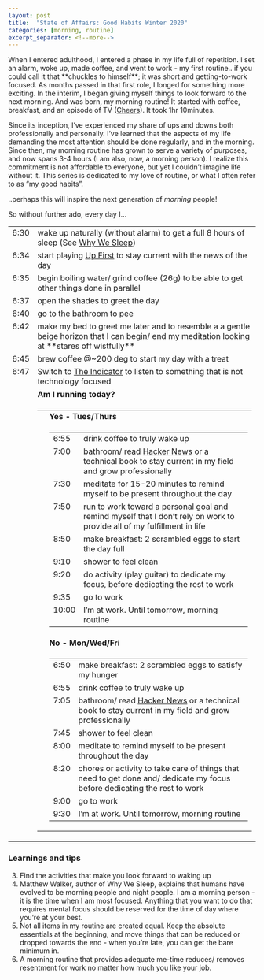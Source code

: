 ```yaml
---
layout: post
title:  "State of Affairs: Good Habits Winter 2020"
categories: [morning, routine]
excerpt_separator: <!--more-->
---
```


When I entered adulthood, I entered a phase in my life full of repetition. I set an alarm, woke up, made coffee, and went to work - my first routine.. if you could call it that \*\*chuckles to himself\*\*; it was short and getting-to-work focused. As months passed in that first role, I longed for something more exciting. In the interim, I began giving myself things to look forward to the next morning. And was born, my morning routine! It started with coffee, breakfast, <!--more-->and an episode of TV ([Cheers](https://en.wikipedia.org/wiki/Cheers)). It took 1hr 10minutes. 

Since its inception, I’ve experienced my share of ups and downs both professionally and personally. I’ve learned that the aspects of my life demanding the most attention should be done regularly, and in the morning. Since then, my morning routine has grown to serve a variety of purposes, and now spans 3-4 hours (I am also, now, a morning person). I realize this commitment is not affordable to everyone, but yet I couldn’t imagine life without it. This series is dedicated to my love of routine, or what I often refer to as “my good habits”.

..perhaps this will inspire the next generation of _morning_ people!

So without further ado, every day I...

<table class="time-list">
  <tr>
  	<td class="time-list-item" valign="top">6:30</td>
  	<td class="time-list-content">wake up naturally (without alarm) to get a full 8 hours of sleep (See <a href="https://www.amazon.com/Why-We-Sleep-Unlocking-Dreams/dp/1501144316">Why We Sleep</a>)</td>
  </tr>
  <tr>
  	<td class="time-list-item" valign="top">6:34</td>
  	<td class="time-list-content">start playing <a href="https://www.npr.org/podcasts/510318/up-first">Up First</a> to stay current with the news of the day</td>
  </tr>
  <tr>
  	<td class="time-list-item" valign="top">6:35</td>
  	<td class="time-list-content">begin boiling water/ grind coffee (26g) to be able to get other things done in parallel</td>
  </tr>
  <tr>
  	<td class="time-list-item" valign="top">6:37</td>
  	<td class="time-list-content">open the shades to greet the day</td>
  </tr>
  <tr>
  	<td class="time-list-item" valign="top">6:40</td>
  	<td class="time-list-content">go to the bathroom to pee</td>
  </tr>
  <tr>
  	<td class="time-list-item" valign="top">6:42</td>
  	<td class="time-list-content">make my bed to greet me later and to resemble a a gentle beige horizon that I can begin/ end my meditation looking at **stares off wistfully**</td>
  </tr>
  <tr>
  	<td class="time-list-item" valign="top">6:45</td>
  	<td class="time-list-content">brew coffee @~200 deg to start my day with a treat</td>
  </tr>
  <tr>
  	<td class="time-list-item" valign="top">6:47</td>
  	<td class="time-list-content">Switch to <a href="https://www.npr.org/podcasts/510325/the-indicator-from-planet-money">The Indicator</a> to listen to something that is not technology focused</td>
  </tr>
  <tr>
  	<td class="time-list-item" valign="top"></td>
  	<td class="time-list-content"><b>Am I running today?</b></td>
  </tr>
  <tr>
  	<td class="time-list-item" valign="top"></td>
  	<td class="time-list-content">
  	  <table class="time-list">
  	  	<tr>
  	  	  <td class="time-list-item"></td>
  	  	  <td class="time-list-content"><b>Yes - Tues/Thurs</b></td>
  	  	</tr>
  	  	<tr>
  	  	  <td class="time-list-item"></td>
  	  	  <td class="time-list-content">
  	  	  	<table class="time-list">
  	  	  	  <tr>
  	  	  		<td class="time-list-item" valign="top">6:55</td>
  	  	  		<td class="time-list-content">drink coffee to truly wake up</td>
  	  	      </tr>
  	  	      <tr>
  	  	  		<td class="time-list-item" valign="top">7:00</td>
  	  	  		<td class="time-list-content">bathroom/ read <a href="https://news.ycombinator.com">Hacker News</a> or a technical book to stay current in my field and grow professionally</td>
  	  	      </tr>
  	  	      <tr>
  	  	  		<td class="time-list-item" valign="top">7:30</td>
  	  	  		<td class="time-list-content">meditate for 15-20 minutes to remind myself to be present throughout the day</td>
  	  	      </tr>
  	  	      <tr>
  	  	  		<td class="time-list-item" valign="top">7:50</td>
  	  	  		<td class="time-list-content">run to work toward a personal goal and remind myself that I don’t rely on work to provide all of my fulfillment in life</td>
  	  	      </tr>
  	  	      <tr>
  	  	  		<td class="time-list-item" valign="top">8:50</td>
  	  	  		<td class="time-list-content">make breakfast: 2 scrambled eggs to start the day full</td>
  	  	      </tr>
  	  	      <tr>
  	  	  		<td class="time-list-item" valign="top">9:10</td>
  	  	  		<td class="time-list-content">shower to feel clean</td>
  	  	      </tr>
  	  	      <tr>
  	  	  		<td class="time-list-item" valign="top">9:20</td>
  	  	  		<td class="time-list-content">do activity (play guitar) to dedicate my focus, before dedicating the rest to work</td>
  	  	      </tr>
  	  	      <tr>
  	  	  		<td class="time-list-item" valign="top">9:35</td>
  	  	  		<td class="time-list-content">go to work</td>
  	  	      </tr>
  	  	      <tr>
  	  	  		<td class="time-list-item" valign="top">10:00</td>
  	  	  		<td class="time-list-content">I’m at work. Until tomorrow, morning routine</td>
  	  	      </tr>
  	  	  	</table>
  	  	  </td>
  	  	</tr>
  	  	<tr>
  	  	  <td class="time-list-item"></td>
  	  	  <td class="time-list-content"><b>No - Mon/Wed/Fri</b></td>
  	  	</tr>
  	  	<tr>
  	  	  <td class="time-list-item"></td>
  	  	  <td class="time-list-content">
  	  	  	<table class="time-list">
  	  	  	  <tr>
  	  	  	  	<td class="time-list-item" valign="top">6:50</td>
  	  	  	  	<td class="time-list-content">make breakfast: 2 scrambled eggs to satisfy my hunger</td>
  	  	  	  </tr>
  	  	  	  <tr>
  	  	  	  	<td class="time-list-item" valign="top">6:55</td>
  	  	  	  	<td class="time-list-content">drink coffee to truly wake up</td>
  	  	  	  </tr>
  	  	  	  <tr>
  	  	  	  	<td class="time-list-item" valign="top">7:05</td>
  	  	  	  	<td class="time-list-content">bathroom/ read <a href="https://news.ycombinator.com">Hacker News</a> or a technical book to stay current in my field and grow professionally</td>
  	  	  	  </tr>
  	  	  	  <tr>
  	  	  	  	<td class="time-list-item" valign="top">7:45</td>
  	  	  	  	<td class="time-list-content">shower to feel clean</td>
  	  	  	  </tr>
  	  	  	  <tr>
  	  	  	  	<td class="time-list-item" valign="top">8:00</td>
  	  	  	  	<td class="time-list-content">meditate to remind myself to be present throughout the day</td>
  	  	  	  </tr>
  	  	  	  <tr>
  	  	  	  	<td class="time-list-item" valign="top">8:20</td>
  	  	  	  	<td class="time-list-content">chores or activity to take care of things that need to get done and/ dedicate my focus before dedicating the rest to work</td>
  	  	  	  </tr>
  	  	  	  <tr>
  	  	  	  	<td class="time-list-item" valign="top">9:00</td>
  	  	  	  	<td class="time-list-content">go to work</td>
  	  	  	  </tr>
  	  	  	  <tr>
  	  	  	  	<td class="time-list-item" valign="top">9:30</td>
  	  	  	  	<td class="time-list-content">I’m at work. Until tomorrow, morning routine</td>
  	  	  	  </tr>
  	  	  	</table>
  	  	  </td>
  	  	</tr>
  	  </table>
  	</td>
  </tr>
</table>

### Learnings and tips
3. Find the activities that make you look forward to waking up
1. Matthew Walker, author of Why We Sleep, explains that humans have evolved to be morning people and night people. I am a morning person - it is the time when I am most focused. Anything that you want to do that requires mental focus should be reserved for the time of day where you’re at your best.
2. Not all items in my routine are created equal. Keep the absolute essentials at the beginning, and move things that can be reduced or dropped towards the end - when you’re late, you can get the bare minimum in.
4. A morning routine that provides adequate me-time reduces/ removes resentment for work no matter how much you like your job.